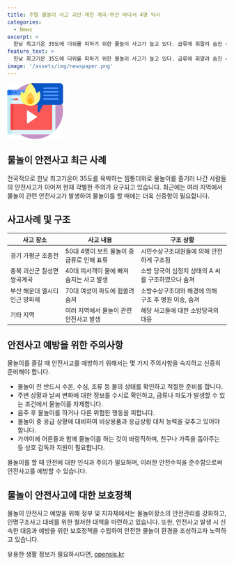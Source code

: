 ```yaml
---
title: 주말 물놀이 사고 괴산·제천 계곡·부산 바다서 4명 익사
categories:
  - News
excerpt: >
  한낮 최고기온 35도에 더위를 피하기 위한 물놀이 사고가 늘고 있다. 급류에 휘말려 숨진 사람들이 발생하고 있으며, 갑작스러운 기상 변화로 인한 사고도 끊이지 않는다. 보트와 튜브를 이용한 물놀이 중 안전사고에 대한 우려가 커지고 있는 가운데 해수욕장에는 수많은 피서객들이 몰리고 있어 소방당국은 긴장을 푸지 않고 있다. 
feature_text: >
  한낮 최고기온 35도에 더위를 피하기 위한 물놀이 사고가 늘고 있다. 급류에 휘말려 숨진 사람들이 발생하고 있으며, 갑작스러운 기상 변화로 인한 사고도 끊이지 않는다. 보트와 튜브를 이용한 물놀이 중 안전사고에 대한 우려가 커지고 있는 가운데 해수욕장에는 수많은 피서객들이 몰리고 있어 소방당국은 긴장을 푸지 않고 있다. 
image: '/assets/img/newspaper.png'
---
```


<p><img src="/assets/img/news.png" alt="rentncar 속보" /></p>

<h2 data-ke-size="size26">물놀이 안전사고 최근 사례</h2>

<p>전국적으로 한낮 최고기온이 35도를 육박하는 찜통더위로 물놀이를 즐기러 나간 사람들의 안전사고가 이어져 현재 각별한 주의가 요구되고 있습니다. 최근에는 여러 지역에서 물놀이 관련 안전사고가 발생하여 물놀이를 할 때에는 더욱 신중함이 필요합니다.</p>

<h2 data-ke-size="size26">사고사례 및 구조</h2>

<div class="responsive-table">
  <table>
    <thead>
      <tr>
        <th>사고 장소</th>
        <th>사고 내용</th>
        <th>구조 상황</th>
      </tr>
    </thead>
    <tbody>
      <tr>
        <td>경기 가평군 조종천</td>
        <td>50대 4명이 보트 물놀이 중 급류로 인해 표류</td>
        <td>시민수상구조대원들에 의해 안전하게 구조됨</td>
      </tr>
      <tr>
        <td>충북 괴산군 칠성면 쌍곡계곡</td>
        <td>40대 피서객이 물에 빠져 숨지는 사고 발생</td>
        <td>소방 당국이 심정지 상태의 A 씨를 구조하였으나 숨져</td>
      </tr>
      <tr>
        <td>부산 해운대 엘시티 인근 방파제</td>
        <td>70대 여성이 파도에 휩쓸려 숨져</td>
        <td>소방수상구조대와 해경에 의해 구조 후 병원 이송, 숨져</td>
      </tr>
      <tr>
        <td>기타 지역</td>
        <td>여러 지역에서 물놀이 관련 안전사고 발생</td>
        <td>해당 사고들에 대한 소방당국의 대응</td>
      </tr>
    </tbody>
  </table>
</div>

<h2 data-ke-size="size26">안전사고 예방을 위한 주의사항</h2>

<p>물놀이를 즐길 때 안전사고를 예방하기 위해서는 몇 가지 주의사항을 숙지하고 신중히 준비해야 합니다.</p>

<ul>
  <li>물놀이 전 반드시 수온, 수심, 조류 등 물의 상태를 확인하고 적절한 준비를 합니다.</li>
  <li>주변 상황과 날씨 변화에 대한 정보를 수시로 확인하고, 급류나 파도가 발생할 수 있는 조건에서 물놀이를 자제합니다.</li>
  <li>음주 후 물놀이를 하거나 다른 위험한 행동을 피합니다.</li>
  <li>물놀이 중 응급 상황에 대비하여 비상용품과 응급상황 대처 능력을 갖추고 있어야 합니다.</li>
  <li>가까이에 어른들과 함께 물놀이를 하는 것이 바람직하며, 친구나 가족을 돕아주는 등 상호 감독과 지원이 필요합니다.</li>
</ul>

<p>물놀이를 할 때 안전에 대한 인식과 주의가 필요하며, 이러한 안전수칙을 준수함으로써 안전사고를 예방할 수 있습니다.</p>

<h2 data-ke-size="size26">물놀이 안전사고에 대한 보호정책</h2>

<p>물놀이 안전사고 예방을 위해 정부 및 지자체에서는 물놀이장소의 안전관리를 강화하고, 인명구조사고 대비를 위한 철저한 대책을 마련하고 있습니다. 또한, 안전사고 발생 시 신속한 대응과 예방을 위한 보호정책을 수립하여 안전한 물놀이 환경을 조성하고자 노력하고 있습니다.</p>

<p data-ke-size="size16"></p>
유용한 생활 정보가 필요하시다면, <a href="https://opensis.kr" rel="dofollow">opensis.kr</a>


